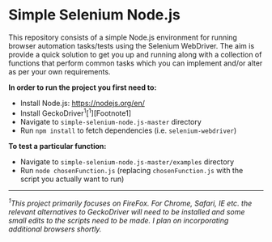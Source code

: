 # Simple Selenium Node.js

This repository consists of a simple Node.js environment for running browser automation tasks/tests using the Selenium WebDriver. The aim is provide a quick solution to get you up and running along with a collection of functions that perform common tasks which you can implement and/or alter as per your own requirements.

**In order to run the project you first need to:**

- Install Node.js: https://nodejs.org/en/
- Install GeckoDriver<sup>1</sup>[<sup>1</sup>][Footnote1]
- Navigate to `simple-selenium-node.js-master` directory
- Run `npm install` to fetch dependencies (i.e. `selenium-webdriver`)

**To test a particular function:**
- Navigate to `simple-selenium-node.js-master/examples` directory
- Run `node chosenFunction.js` (replacing `chosenFunction.js` with the script you actually want to run)

<hr>

*<sup>1</sup>This project primarily focuses on FireFox. For Chrome, Safari, IE etc. the relevant alternatives to GeckoDriver will need to be installed and some small edits to the scripts need to be made. I plan on incorporating additional browsers shortly.*

